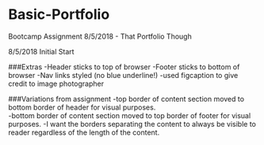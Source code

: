 # Basic-Portfolio
Bootcamp Assignment 8/5/2018 - That Portfolio Though

8/5/2018 Initial Start

###Extras
-Header sticks to top of browser
-Footer sticks to bottom of browser
-Nav links styled (no blue underline!)
-used figcaption to give credit to image photographer

###Variations from assignment
-top border of content section moved to bottom border of header for visual purposes.  
-bottom border of content section moved to top border of footer for visual purposes. 
-I want the borders separating the content to always be visible to reader regardless of the length of the content.
